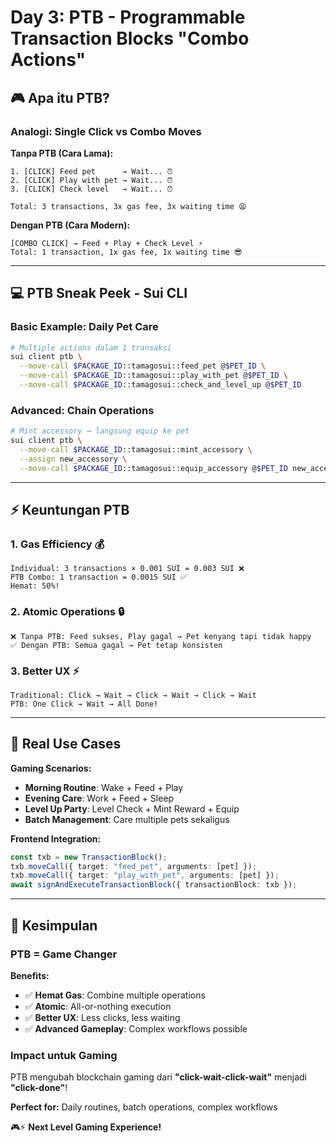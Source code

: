 # Day 3: PTB - Programmable Transaction Blocks "Combo Actions"

## 🎮 Apa itu PTB?

### Analogi: Single Click vs Combo Moves

**Tanpa PTB (Cara Lama):**
```
1. [CLICK] Feed pet      → Wait... ⏰
2. [CLICK] Play with pet → Wait... ⏰  
3. [CLICK] Check level   → Wait... ⏰

Total: 3 transactions, 3x gas fee, 3x waiting time 😫
```

**Dengan PTB (Cara Modern):**
```
[COMBO CLICK] → Feed + Play + Check Level ⚡
Total: 1 transaction, 1x gas fee, 1x waiting time 😎
```

---

## 💻 PTB Sneak Peek - Sui CLI

### Basic Example: Daily Pet Care
```bash
# Multiple actions dalam 1 transaksi
sui client ptb \
  --move-call $PACKAGE_ID::tamagosui::feed_pet @$PET_ID \
  --move-call $PACKAGE_ID::tamagosui::play_with_pet @$PET_ID \
  --move-call $PACKAGE_ID::tamagosui::check_and_level_up @$PET_ID
```

### Advanced: Chain Operations
```bash
# Mint accessory → langsung equip ke pet
sui client ptb \
  --move-call $PACKAGE_ID::tamagosui::mint_accessory \
  --assign new_accessory \
  --move-call $PACKAGE_ID::tamagosui::equip_accessory @$PET_ID new_accessory
```

---

## ⚡ Keuntungan PTB

### 1. **Gas Efficiency** 💰
```
Individual: 3 transactions × 0.001 SUI = 0.003 SUI ❌
PTB Combo: 1 transaction = 0.0015 SUI ✅  
Hemat: 50%!
```

### 2. **Atomic Operations** 🔒
```
❌ Tanpa PTB: Feed sukses, Play gagal → Pet kenyang tapi tidak happy
✅ Dengan PTB: Semua gagal → Pet tetap konsisten
```

### 3. **Better UX** ⚡
```
Traditional: Click → Wait → Click → Wait → Click → Wait
PTB: One Click → Wait → All Done!
```

---

## 🎯 Real Use Cases

**Gaming Scenarios:**
- **Morning Routine**: Wake + Feed + Play
- **Evening Care**: Work + Feed + Sleep  
- **Level Up Party**: Level Check + Mint Reward + Equip
- **Batch Management**: Care multiple pets sekaligus

**Frontend Integration:**
```typescript
const txb = new TransactionBlock();
txb.moveCall({ target: "feed_pet", arguments: [pet] });
txb.moveCall({ target: "play_with_pet", arguments: [pet] });
await signAndExecuteTransactionBlock({ transactionBlock: txb });
```

---

## 📝 Kesimpulan

### PTB = Game Changer

**Benefits:**
- ✅ **Hemat Gas**: Combine multiple operations
- ✅ **Atomic**: All-or-nothing execution  
- ✅ **Better UX**: Less clicks, less waiting
- ✅ **Advanced Gameplay**: Complex workflows possible

### Impact untuk Gaming
PTB mengubah blockchain gaming dari **"click-wait-click-wait"** menjadi **"click-done"**! 

**Perfect for:** Daily routines, batch operations, complex workflows

🎮⚡ **Next Level Gaming Experience!**